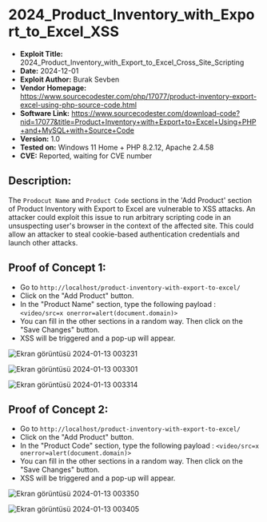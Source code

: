 # 2024_Product_Inventory_with_Export_to_Excel_XSS

+ **Exploit Title:** 2024_Product_Inventory_with_Export_to_Excel_Cross_Site_Scripting
+ **Date:** 2024-12-01
+ **Exploit Author:** Burak Sevben
+ **Vendor Homepage:** https://www.sourcecodester.com/php/17077/product-inventory-export-excel-using-php-source-code.html
+ **Software Link:** https://www.sourcecodester.com/download-code?nid=17077&title=Product+Inventory+with+Export+to+Excel+Using+PHP+and+MySQL+with+Source+Code
+ **Version:** 1.0
+ **Tested on:** Windows 11 Home + PHP 8.2.12, Apache 2.4.58
+ **CVE:** Reported, waiting for CVE number

## Description:
The `Prodocut Name` and `Product Code` sections in the 'Add Product' section of Product Inventory with Export to Excel are vulnerable to XSS attacks.
An attacker could exploit this issue to run arbitrary scripting code in an unsuspecting user's browser in the context of the affected site. This could allow an attacker to steal cookie-based authentication credentials and launch other attacks.


## Proof of Concept 1:
+ Go to `http://localhost/product-inventory-with-export-to-excel/`
+ Click on the "Add Product" button.
+ In the "Product Name" section, type the following payload : `<video/src=x onerror=alert(document.domain)>`
+ You can fill in the other sections in a random way. Then click on the "Save Changes" button.
+ XSS will be triggered and a pop-up will appear.


![Ekran görüntüsü 2024-01-13 003231](https://github.com/BurakSevben/2024_Product_Inventory_with_Export_to_Excel_XSS/assets/117217689/de422e4c-9cac-490a-a980-05bc730e621b)

![Ekran görüntüsü 2024-01-13 003301](https://github.com/BurakSevben/2024_Product_Inventory_with_Export_to_Excel_XSS/assets/117217689/8a5faee8-0223-42b5-9571-d15d947130b2)

![Ekran görüntüsü 2024-01-13 003314](https://github.com/BurakSevben/2024_Product_Inventory_with_Export_to_Excel_XSS/assets/117217689/08b26d71-ba92-4586-a00e-abaf16fd007a)

## Proof of Concept 2:
+ Go to `http://localhost/product-inventory-with-export-to-excel/`
+ Click on the "Add Product" button.
+ In the "Product Code" section, type the following payload : `<video/src=x onerror=alert(document.domain)>`
+ You can fill in the other sections in a random way. Then click on the "Save Changes" button.
+ XSS will be triggered and a pop-up will appear.


![Ekran görüntüsü 2024-01-13 003350](https://github.com/BurakSevben/2024_Product_Inventory_with_Export_to_Excel_XSS/assets/117217689/21f0b599-79d2-4398-8d23-fd21e0ea5a11)

![Ekran görüntüsü 2024-01-13 003405](https://github.com/BurakSevben/2024_Product_Inventory_with_Export_to_Excel_XSS/assets/117217689/97804151-7ba5-456d-8f20-1df62bdeb50d)


